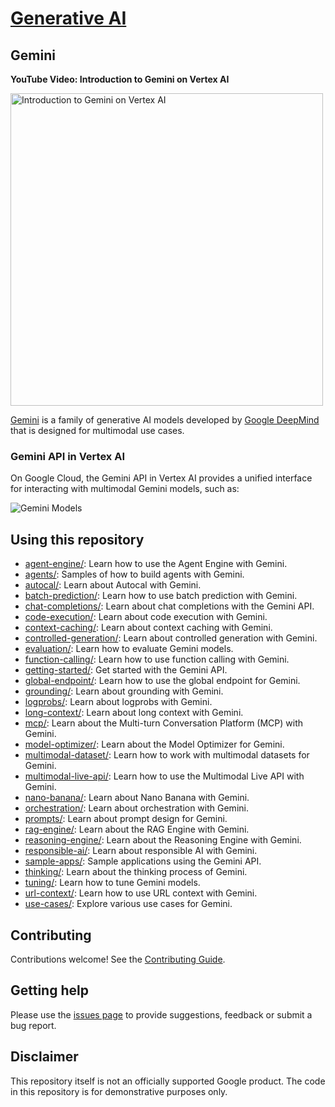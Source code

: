 # [Generative AI](https://cloud.google.com/ai/generative-ai/)

## Gemini

<!-- markdownlint-disable MD036 -->

**YouTube Video: Introduction to Gemini on Vertex AI**

<!-- markdownlint-enable MD036 -->

<!-- markdownlint-disable MD033 -->
<a href="https://www.youtube.com/watch?v=YfiLUpNejpE&list=PLIivdWyY5sqJio2yeg1dlfILOUO2FoFRx" target="_blank">
  <img src="https://img.youtube.com/vi/YfiLUpNejpE/maxresdefault.jpg" alt="Introduction to Gemini on Vertex AI" width="500">
</a>
<!-- markdownlint-enable MD033 -->

[Gemini](https://deepmind.google/technologies/gemini) is a family of generative AI models developed by [Google DeepMind](https://deepmind.google) that is designed for multimodal use cases.

### Gemini API in Vertex AI

On Google Cloud, the Gemini API in Vertex AI provides a unified interface for interacting with multimodal Gemini models, such as:

![Gemini Models](https://storage.googleapis.com/github-repo/GeminiModels.png)

## Using this repository

<!-- markdownlint-disable MD033 -->
- [agent-engine/](agent-engine/): Learn how to use the Agent Engine with Gemini.
- [agents/](agents/): Samples of how to build agents with Gemini.
- [autocal/](autocal/): Learn about Autocal with Gemini.
- [batch-prediction/](batch-prediction/): Learn how to use batch prediction with Gemini.
- [chat-completions/](chat-completions/): Learn about chat completions with the Gemini API.
- [code-execution/](code-execution/): Learn about code execution with Gemini.
- [context-caching/](context-caching/): Learn about context caching with Gemini.
- [controlled-generation/](controlled-generation/): Learn about controlled generation with Gemini.
- [evaluation/](evaluation/): Learn how to evaluate Gemini models.
- [function-calling/](function-calling/): Learn how to use function calling with Gemini.
- [getting-started/](getting-started/): Get started with the Gemini API.
- [global-endpoint/](global-endpoint/): Learn how to use the global endpoint for Gemini.
- [grounding/](grounding/): Learn about grounding with Gemini.
- [logprobs/](logprobs/): Learn about logprobs with Gemini.
- [long-context/](long-context/): Learn about long context with Gemini.
- [mcp/](mcp/): Learn about the Multi-turn Conversation Platform (MCP) with Gemini.
- [model-optimizer/](model-optimizer/): Learn about the Model Optimizer for Gemini.
- [multimodal-dataset/](multimodal-dataset/): Learn how to work with multimodal datasets for Gemini.
- [multimodal-live-api/](multimodal-live-api/): Learn how to use the Multimodal Live API with Gemini.
- [nano-banana/](nano-banana/): Learn about Nano Banana with Gemini.
- [orchestration/](orchestration/): Learn about orchestration with Gemini.
- [prompts/](prompts/): Learn about prompt design for Gemini.
- [rag-engine/](rag-engine/): Learn about the RAG Engine with Gemini.
- [reasoning-engine/](reasoning-engine/): Learn about the Reasoning Engine with Gemini.
- [responsible-ai/](responsible-ai/): Learn about responsible AI with Gemini.
- [sample-apps/](sample-apps/): Sample applications using the Gemini API.
- [thinking/](thinking/): Learn about the thinking process of Gemini.
- [tuning/](tuning/): Learn how to tune Gemini models.
- [url-context/](url-context/): Learn how to use URL context with Gemini.
- [use-cases/](use-cases/): Explore various use cases for Gemini.
<!-- markdownlint-enable MD033 -->

## Contributing

Contributions welcome! See the [Contributing Guide](https://github.com/GoogleCloudPlatform/generative-ai/blob/main/CONTRIBUTING.md).

## Getting help

Please use the [issues page](https://github.com/GoogleCloudPlatform/generative-ai/issues) to provide suggestions, feedback or submit a bug report.

## Disclaimer

This repository itself is not an officially supported Google product. The code in this repository is for demonstrative purposes only.
